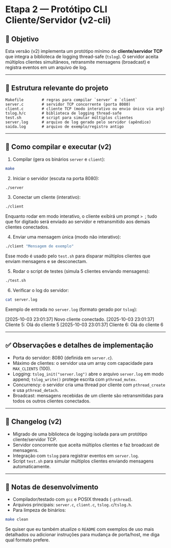 
# Etapa 2 — Protótipo CLI Cliente/Servidor (v2-cli)

## 🔹 Objetivo
Esta versão (v2) implementa um protótipo mínimo de **cliente/servidor TCP** que integra a biblioteca de logging thread-safe (`tslog`). O servidor aceita múltiplos clientes simultâneos, retransmite mensagens (broadcast) e registra eventos em um arquivo de log.

---

## 📂 Estrutura relevante do projeto
```text
Makefile        # regras para compilar `server` e `client`
server.c        # servidor TCP concorrente (porta 8080)
client.c        # cliente TCP (modo interativo ou envio único via arg)
tslog.h/c       # biblioteca de logging thread-safe
test.sh         # script para simular múltiplos clientes
server.log      # arquivo de log gerado pelo servidor (apêndice)
saida.log       # arquivo de exemplo/registro antigo
```

---

## 🚀 Como compilar e executar (v2)

1) Compilar (gera os binários `server` e `client`):

```bash
make
```

2) Iniciar o servidor (escuta na porta 8080):

```bash
./server
```

3) Conectar um cliente (interativo):

```bash
./client
```

Enquanto rodar em modo interativo, o cliente exibirá um prompt `> `; tudo que for digitado será enviado ao servidor e retransmitido aos demais clientes conectados.

4) Enviar uma mensagem única (modo não interativo):

```bash
./client "Mensagem de exemplo"
```

Esse modo é usado pelo `test.sh` para disparar múltiplos clientes que enviam mensagens e se desconectam.

5) Rodar o script de testes (simula 5 clientes enviando mensagens):

```bash
./test.sh
```

6) Verificar o log do servidor:

```bash
cat server.log
```

Exemplo de entrada no `server.log` (formato gerado por `tslog`):

[2025-10-03 23:01:37] Novo cliente conectado.
[2025-10-03 23:01:37] Cliente 5: Olá do cliente 5
[2025-10-03 23:01:37] Cliente 6: Olá do cliente 6

---

## ✅ Observações e detalhes de implementação
- Porta do servidor: 8080 (definida em `server.c`).
- Máximo de clientes: o servidor usa um array com capacidade para `MAX_CLIENTS` (100).
- Logging: `tslog_init("server.log")` abre o arquivo `server.log` em modo append; `tslog_write()` protege escrita com `pthread_mutex`.
- Concurrency: o servidor cria uma thread por cliente com `pthread_create` e usa `pthread_detach`.
- Broadcast: mensagens recebidas de um cliente são retransmitidas para todos os outros clientes conectados.

---

## 📝 Changelog (v2)
- Migrado de uma biblioteca de logging isolada para um protótipo cliente/servidor TCP.
- Servidor concorrente que aceita múltiplos clientes e faz broadcast de mensagens.
- Integração com `tslog` para registrar eventos em `server.log`.
- Script `test.sh` para simular múltiplos clientes enviando mensagens automaticamente.

---

## 🔧 Notas de desenvolvimento
- Compilador/testado com `gcc` e POSIX threads (`-pthread`).
- Arquivos principais: `server.c`, `client.c`, `tslog.c`/`tslog.h`.
- Para limpeza de binários:

```bash
make clean
```

Se quiser que eu também atualize o `README` com exemplos de uso mais detalhados ou adicionar instruções para mudança de porta/host, me diga qual formato prefere.


